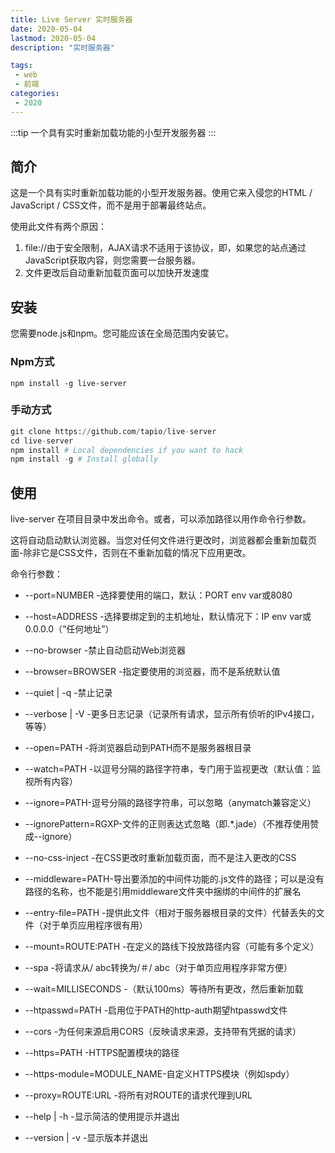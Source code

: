 ```yaml
---
title: Live Server 实时服务器
date: 2020-05-04
lastmod: 2020-05-04
description: "实时服务器"

tags:
 - web
 - 前端
categories: 
 - 2020
---
```



:::tip
一个具有实时重新加载功能的小型开发服务器
:::

<!-- more -->

 ## 简介
这是一个具有实时重新加载功能的小型开发服务器。使用它来入侵您的HTML / JavaScript / CSS文件，而不是用于部署最终站点。

使用此文件有两个原因：

1. file://由于安全限制，AJAX请求不适用于该协议，即，如果您的站点通过JavaScript获取内容，则您需要一台服务器。
2. 文件更改后自动重新加载页面可以加快开发速度

## 安装
您需要node.js和npm。您可能应该在全局范围内安装它。

### Npm方式
`npm install -g live-server`

### 手动方式
``` py
git clone https://github.com/tapio/live-server
cd live-server
npm install # Local dependencies if you want to hack
npm install -g # Install globally
```

## 使用
live-server 在项目目录中发出命令。或者，可以添加路径以用作命令行参数。

这将自动启动默认浏览器。当您对任何文件进行更改时，浏览器都会重新加载页面-除非它是CSS文件，否则在不重新加载的情况下应用更改。

命令行参数：

* --port=NUMBER -选择要使用的端口，默认：PORT env var或8080

* --host=ADDRESS -选择要绑定到的主机地址，默认情况下：IP env var或0.0.0.0（“任何地址”）

* --no-browser -禁止自动启动Web浏览器

* --browser=BROWSER -指定要使用的浏览器，而不是系统默认值

* --quiet | -q -禁止记录

* --verbose | -V -更多日志记录（记录所有请求，显示所有侦听的IPv4接口，等等）

* --open=PATH -将浏览器启动到PATH而不是服务器根目录

* --watch=PATH -以逗号分隔的路径字符串，专门用于监视更改（默认值：监视所有内容）

* --ignore=PATH-逗号分隔的路径字符串，可以忽略（anymatch兼容定义）

* --ignorePattern=RGXP-文件的正则表达式忽略（即.*\.jade）（不推荐使用赞成--ignore）

* --no-css-inject -在CSS更改时重新加载页面，而不是注入更改的CSS

* --middleware=PATH-导出要添加的中间件功能的.js文件的路径；可以是没有路径的名称，也不能是引用middleware文件夹中捆绑的中间件的扩展名

* --entry-file=PATH -提供此文件（相对于服务器根目录的文件）代替丢失的文件（对于单页应用程序很有用）

* --mount=ROUTE:PATH -在定义的路线下投放路径内容（可能有多个定义）

* --spa -将请求从/ abc转换为/＃/ abc（对于单页应用程序非常方便）

* --wait=MILLISECONDS -（默认100ms）等待所有更改，然后重新加载

* --htpasswd=PATH -启用位于PATH的http-auth期望htpasswd文件

* --cors -为任何来源启用CORS（反映请求来源，支持带有凭据的请求）

* --https=PATH -HTTPS配置模块的路径

* --https-module=MODULE_NAME-自定义HTTPS模块（例如spdy）

* --proxy=ROUTE:URL -将所有对ROUTE的请求代理到URL

* --help | -h -显示简洁的使用提示并退出

* --version | -v -显示版本并退出